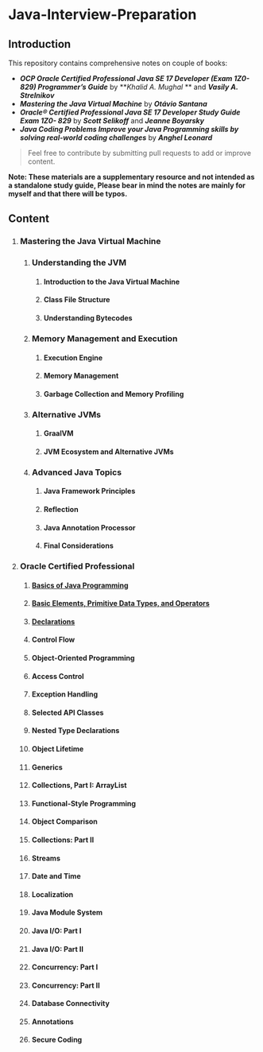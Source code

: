 # Java-Interview-Preparation

## Introduction

This repository contains comprehensive notes on couple of books:

* **_OCP Oracle Certified Professional Java SE 17 Developer (Exam 1Z0-829) Programmer’s Guide_** by **_Khalid A. Mughal_
  ** and **_Vasily
  A. Strelnikov_**
* **_Mastering the Java Virtual Machine_** by **_Otávio Santana_**
* **_Oracle® Certified Professional Java SE 17 Developer Study Guide Exam 1Z0- 829_** by
  **_Scott Selikoff_** and **_Jeanne Boyarsky_**
* **_Java Coding Problems Improve your Java Programming skills by solving real-world coding challenges_** by
  _**Anghel Leonard**_

> Feel free to contribute by submitting pull requests to add or improve content.

**Note: These materials are a supplementary resource and not intended as a standalone study guide, Please bear in mind
the notes are mainly for myself and that there will be typos.**

## Content

1. ### Mastering the Java Virtual Machine
    1. ### Understanding the JVM
        1. #### Introduction to the Java Virtual Machine
        2. #### Class File Structure
        3. #### Understanding Bytecodes
    2. ### Memory Management and Execution
        1. #### Execution Engine
        2. #### Memory Management
        3. #### Garbage Collection and Memory Profiling
    3. ### Alternative JVMs
        1. #### GraalVM
        2. #### JVM Ecosystem and Alternative JVMs
    4. ### Advanced Java Topics
        1. #### Java Framework Principles
        2. #### Reflection
        3. #### Java Annotation Processor
        4. #### Final Considerations
2. ### Oracle Certified Professional
    1. #### [Basics of Java Programming](./OracleCertifiedProfessional/chapter-1.md)
    2. #### [Basic Elements, Primitive Data Types, and Operators](./OracleCertifiedProfessional/chapter-2.md)
    3. #### [Declarations](./OracleCertifiedProfessional/chapter-3.md)
    4. #### Control Flow
    5. #### Object-Oriented Programming
    6. #### Access Control
    7. #### Exception Handling
    8. #### Selected API Classes
    9. #### Nested Type Declarations
    10. #### Object Lifetime
    11. #### Generics
    12. #### Collections, Part I: ArrayList<E>
    13. #### Functional-Style Programming
    14. #### Object Comparison
    15. #### Collections: Part II
    16. #### Streams
    17. #### Date and Time
    18. #### Localization
    19. #### Java Module System
    20. #### Java I/O: Part I
    21. #### Java I/O: Part II
    22. #### Concurrency: Part I
    23. #### Concurrency: Part II
    24. #### Database Connectivity
    25. #### Annotations
    26. #### Secure Coding